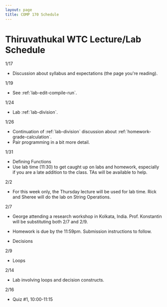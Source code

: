 ```yaml
---
layout: page
title: COMP 170 Schedule
---
```


# Thiruvathukal WTC Lecture/Lab Schedule

1/17

-   Discussion about syllabus and expectations (the page you're
    reading).

1/19

-   See :ref:\`lab-edit-compile-run\`.

1/24

-   Lab :ref:\`lab-division\`.

1/26

-   Continuation of :ref:\`lab-division\` discussion about
    :ref:\`homework-grade-calculation\`.
-   Pair programming in a bit more detail.

1/31

-   Defining Functions
-   Use lab time (11:30) to get caught up on labs and homework,
    especially if you are a late addition to the class. TAs will be
    available to help.

2/2

-   For this week only, the Thursday lecture will be used for lab time.
    Rick and Sheree will do the lab on String Operations.

2/7

-   George attending a research workshop in Kolkata, India. Prof.
    Konstantin will be substituting both 2/7 and 2/9.

-   Homework is due by the 11:59pm. Submission instructions to follow.

-   Decisions

2/9

-   Loops

2/14

-   Lab involving loops and decision constructs.

2/16

-   Quiz \#1, 10:00-11:15

